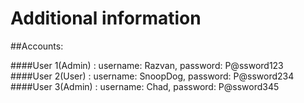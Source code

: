 # Additional information

##Accounts:

####User 1(Admin) : username: Razvan, password: P@ssword123
####User 2(User)  : username: SnoopDog, password: P@ssword234
####User 3(Admin) : username: Chad, password: P@ssword345
